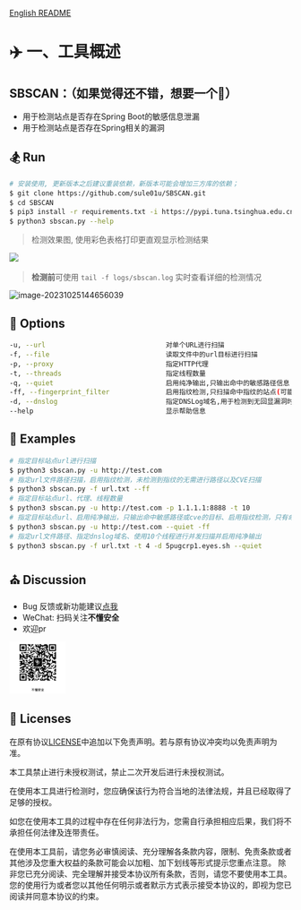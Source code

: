 [English README](https://github.com/sule01u/SBSCAN/blob/master/README_en.md)

# ✈️ 一、工具概述

## SBSCAN：（如果觉得还不错，想要一个🌟）
- 用于检测站点是否存在Spring Boot的敏感信息泄漏
- 用于检测站点是否存在Spring相关的漏洞

## 🏂 Run
```Bash
# 安装使用, 更新版本之后建议重装依赖，新版本可能会增加三方库的依赖；
$ git clone https://github.com/sule01u/SBSCAN.git
$ cd SBSCAN
$ pip3 install -r requirements.txt -i https://pypi.tuna.tsinghua.edu.cn/simple   # 以免跟其他包版本冲突，建议创建虚拟环境后安装项目依赖；-i 指定使用国内清华源安装依赖；
$ python3 sbscan.py --help
```
> 检测效果图, 使用彩色表格打印更直观显示检测结果

![](https://p.ipic.vip/1j9o3a.png)

> **检测前**可使用 `tail -f logs/sbscan.log` 实时查看详细的检测情况 

![image-20231025144656039](https://p.ipic.vip/95mhnq.png)


## 🎡 Options
```Bash
-u, --url                              对单个URL进行扫描
-f, --file                             读取文件中的url目标进行扫描
-p, --proxy                            指定HTTP代理
-t, --threads                          指定线程数量
-q, --quiet                            启用纯净输出,只输出命中的敏感路径信息
-ff, --fingerprint_filter              启用指纹检测,只扫描命中指纹的站点(可能有漏报，结合实际情况选择是否启用)
-d, --dnslog                           指定DNSLog域名,用于检测到无回显漏洞时可接收被攻击主机的dns请求
--help                                 显示帮助信息
```

## 🎨 Examples
```Bash
# 指定目标站点url进行扫描
$ python3 sbscan.py -u http://test.com
# 指定url文件路径扫描，启用指纹检测，未检测到指纹的无需进行路径以及CVE扫描
$ python3 sbscan.py -f url.txt --ff
# 指定目标站点url、代理、线程数量
$ python3 sbscan.py -u http://test.com -p 1.1.1.1:8888 -t 10
# 指定目标站点url、启用纯净输出，只输出命中敏感路径或cve的目标、启用指纹检测，只有命中指纹的才继续扫描
$ python3 sbscan.py -u http://test.com --quiet -ff
# 指定url文件路径、指定dnslog域名、使用10个线程进行并发扫描并启用纯净输出
$ python3 sbscan.py -f url.txt -t 4 -d 5pugcrp1.eyes.sh --quiet
```

## ⛪ Discussion
* Bug 反馈或新功能建议[点我](https://github.com/sule01u/SBSCAN/issues)
* WeChat: 扫码关注**不懂安全**
* 欢迎pr
<p>
    <img alt="QR-code" src="https://github.com/sule01u/BigTree975.github.io/blob/master/img/mine.png" width="20%" height="20%" style="max-width:100%;">
</p>

## 📑 Licenses

在原有协议[LICENSE](https://github.com/sule01u/SBSCAN/blob/master/LICENSE)中追加以下免责声明。若与原有协议冲突均以免责声明为准。

本工具禁止进行未授权测试，禁止二次开发后进行未授权测试。

在使用本工具进行检测时，您应确保该行为符合当地的法律法规，并且已经取得了足够的授权。

如您在使用本工具的过程中存在任何非法行为，您需自行承担相应后果，我们将不承担任何法律及连带责任。

在使用本工具前，请您务必审慎阅读、充分理解各条款内容，限制、免责条款或者其他涉及您重大权益的条款可能会以加粗、加下划线等形式提示您重点注意。 除非您已充分阅读、完全理解并接受本协议所有条款，否则，请您不要使用本工具。您的使用行为或者您以其他任何明示或者默示方式表示接受本协议的，即视为您已阅读并同意本协议的约束。
